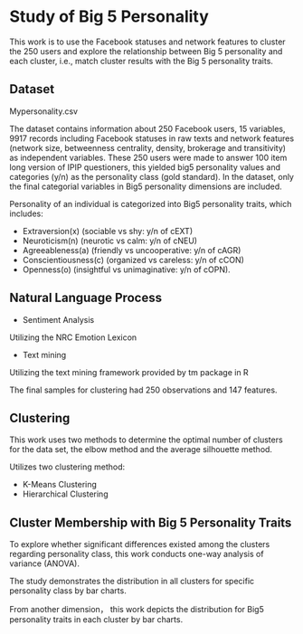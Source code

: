 # Study of Big 5 Personality

This work is to use the Facebook statuses and network features to cluster the 250 users and explore the relationship between Big 5 personality and each cluster, i.e., match cluster results with the Big 5 personality traits. 

## Dataset
Mypersonality.csv

The dataset contains information about 250 Facebook users, 15 variables, 9917 records including Facebook statuses in raw texts and network features (network size, betweenness centrality, density, brokerage and transitivity) as independent variables. These 250 users were made to answer 100 item long version of IPIP questioners, this yielded big5 personality values and categories (y/n) as the personality class (gold standard). In the dataset, only the final categorial variables in Big5 personality dimensions are included.

Personality of an individual is categorized into Big5 personality traits, which includes:
- Extraversion(x) (sociable vs shy: y/n of cEXT)
- Neuroticism(n) (neurotic vs calm: y/n of cNEU)
- Agreeableness(a) (friendly vs uncooperative: y/n of cAGR)
- Conscientiousness(c) (organized vs careless: y/n of cCON) 
- Openness(o) (insightful vs unimaginative: y/n of cOPN).

## Natural Language Process

- Sentiment Analysis

Utilizing the NRC Emotion Lexicon

-  Text mining

Utilizing the text mining framework provided by tm package in R




The final samples for clustering had 250 observations and 147 features.


## Clustering
This work uses two methods to determine the optimal number of clusters for the data set, the elbow method and the average silhouette method.

Utilizes two clustering method:
- K-Means Clustering
- Hierarchical Clustering

## Cluster Membership with Big 5 Personality Traits
To explore whether significant differences existed among the clusters regarding personality class, this work conducts one-way analysis of variance (ANOVA). 

The study demonstrates the distribution in all clusters for specific personality class by bar charts.

From another dimension， this work depicts the distribution for Big5 personality traits in each cluster by bar charts.
